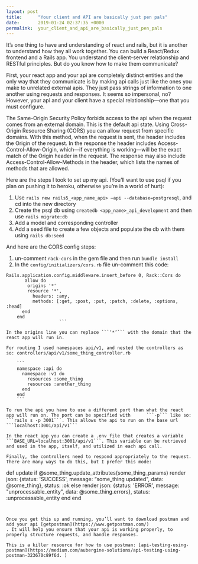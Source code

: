 ```yaml
---
layout: post
title:      "Your client and API are basically just pen pals"
date:       2019-01-24 02:37:35 +0000
permalink:  your_client_and_api_are_basically_just_pen_pals
---
```



It’s one thing to have and understanding of react and rails, but it is another to understand how they all work together. You can build a React/Redux frontend and a Rails app. You understand the client-server relationship and RESTful principles. But do you know how to make them communicate?

First, your react app and your api are completely distinct entities and the only way that they communicate is by making api calls just like the ones you make to unrelated external apis. They just pass strings of information to one another using requests and responses. It seems so impersonal, no? However, your api and your client have a special relationship—one that you must configure.

The Same-Origin Security Policy forbids access to the api when the request comes from an external domain. This is the default api state. Using Cross-Origin Resource Sharing (CORS) you can allow request from specific domains. With this method, when the request is sent, the header includes the Origin of the request. In the response the header includes Access-Control-Allow-Origin, which—if everything is working—will be the exact match of the Origin header in the request. The response may also include Access-Control-Allow-Methods in the header, which lists the names of methods that are allowed.

Here are the steps I took to set up my api. (You’ll want to use psql if you plan on pushing it to heroku, otherwise you’re in a world of hurt):                                                                                                                                                                                 
1. Use ```rails new rails5_<app_name_api> —api --database=postgresql```, and cd into the new directory
2. Create the psql db using ```createdb <app_name>_api_development``` and then use ```rails migrate:db```
3. Add a model and corresponding controller
4. Add a seed file to create a few objects and populate the db with them using ```rails db:seed```

And here are the CORS config steps:
1. un-comment ```rack-cors``` in the gem file and then run ```bundle install```
2. In the ```config/initializers/cors.rb``` file un-comment this code:
```
Rails.application.config.middleware.insert_before 0, Rack::Cors do
       allow do
        origins '*'
		resource '*',
          headers: :any,
          methods: [:get, :post, :put, :patch, :delete, :options, :head]   
	  end   
	end
					```

In the origins line you can replace ```‘*’``` with the domain that the react app will run in.

For routing I used namespaces api/v1, and nested the controllers as so: controllers/api/v1/some_thing_controller.rb

	```
	namespace :api do
	  namespace :v1 do
	    resources :some_thing
	    resources :another_thing
	  end
	end
	```

To run the api you have to use a different port than what the react app will run on. The port can be specified with      ```-p``` like so:
```rails s -p 3001```. This allows the api to run on the base url ```localhost:3001/api/v1```

In the react app you can create a .env file that creates a variable ```BASE_URL=localhost:3001/api/v1```. This variable can be retrieved and used in the app, itself, and utilized in each api call.

Finally, the controllers need to respond appropriately to the request. There are many ways to do this, but I prefer this mode:

```
def update
	if @some_thing.update_attributes(some_thing_params)
		render json: {status: 'SUCCESS', message: “some_thing updated", data: @some_thing}, status: :ok
	else
		render json: {status: 'ERROR', message: "unprocessable_entity", data: @some_thing.errors}, 
		status:  :unprocessable_entity
	end
end
```


Once you get this up and running, you’ll want to download postman and add your api [getpostman](https://www.getpostman.com/)
. It will help you ensure that your api is working properly, to properly structure requests, and handle responses.

This is a killer resource for how to use postman: [api-testing-using-postman](https://medium.com/aubergine-solutions/api-testing-using-postman-323670c89f6d. )



